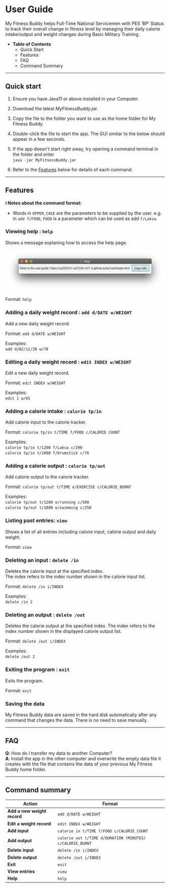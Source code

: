 # User Guide

My Fitness Buddy helps Full-Time National Servicemen with PES ‘BP’ Status to track their overall change in fitness level 
by managing their daily calorie intake/output and weight changes during Basic Military Training. 

* **Table of Contents**
    * Quick Start
    * Features
    * FAQ
    * Command Summary 

--------------------------------------------------------------------------------------------------------------------

## Quick start

1. Ensure you have Java11 or above installed in your Computer.  

2. Download the latest *MyFitnessBuddy.jar*.  
3. Copy the file to the folder you want to use as the home folder for My Fitness Buddy.   
4. Double-click the file to start the app. The GUI similar to the below should appear in a few seconds.    					
5. If the app doesn’t start right away, try opening a command terminal in the folder and enter   
`java -jar MyFitnessBuddy.jar`
1. Refer to the [Features](#features) below for details of each command.  

--------------------------------------------------------------------------------------------------------------------

## Features

<div markdown="block" class="alert alert-info">

**:information_source: Notes about the command format:**<br>

* Words in `UPPER_CASE` are the parameters to be supplied by the user.
  e.g. in `add f/FOOD`, `FOOD` is a parameter which can be used as add `f/Laksa`.

</div>

### Viewing help : `help`

Shows a message explaning how to access the help page.

![help message](images/helpMessage.png)

Format: `help`

### Adding a daily weight record : `add d/DATE w/WEIGHT`
Add a new daily weight record.

Format: `add d/DATE w/WEIGHT`

Examples:  
`add d/02/11/20 w/70`  

### Editing a daily weight record : `edit INDEX w/WEIGHT`
Edit a new daily weight record.

Format: `edit INDEX w/WEIGHT`

Examples:  
`edit 1 w/65`

### Adding a calorie intake : `calorie tp/in`
Add calorie input to the calorie tracker.

Format: `calorie tp/in t/TIME f/FOOD c/CALORIE COUNT`

Examples:  
`calorie tp/in t/1200 f/Laksa c/290`  
`calorie tp/in t/1800 f/Drumstick c/76`

### Adding a calorie output : `calorie tp/out`
Add calorie output to the calorie tracker.

Format: `calorie tp/out t/TIME e/EXERCISE c/CALORIE_BURNT`

Examples:  
`calorie tp/out t/1200 e/running c/500`  
`calorie tp/out t/1800 e/swimming c/250`


### Listing past entries: `view`
Shows a list of all entries including calorie input, calorie output and daily weight.

Format: `view`

### Deleting an input : `delete /in`
Deletes the calorie input at the specified index.  
The index refers to the index number shown in the calorie input list.  

Format: `delete /in i/INDEX`

Examples:  
`delete /in 2`

### Deleting an output : `delete /out`
Deletes the calorie output at the specified index.
The index refers to the index number shown in the displayed calorie output list.

Format: `delete /out i/INDEX`

Examples:  
`delete /out 2`


### Exiting the program : `exit`
Exits the program.

Format: `exit`


### Saving the data

My Fitness Buddy data are saved in the hard disk automatically after any command that changes the data. There is no need to save manually.


--------------------------------------------------------------------------------------------------------------------

## FAQ

**Q**: How do I transfer my data to another Computer?<br>
**A**: Install the app in the other computer and overwrite the empty data file it creates with the file that contains the data of your previous My Fitness Buddy home folder.

--------------------------------------------------------------------------------------------------------------------

## Command summary

Action | Format
--------|------------------
**Add a new weight record** | `add d/DATE w/WEIGHT`
**Edit a weight record** | `edit INDEX w/WEIGHT`
**Add input** | `calorie in t/TIME f/FOOD c/CALORIE_COUNT`
**Add output** | `calorie out t/TIME d/DURATION (MINUTES) c/CALORIE_BURNT`
**Delete input** | `delete /in i/INDEX`
**Delete output** | `delete /out i/INDEX`
**Exit** | `exit`
**View entries** | `view`
**Help** | `help`
